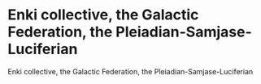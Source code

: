 # Enki collective, the Galactic Federation, the Pleiadian-Samjase-Luciferian

Enki collective, the Galactic Federation, the Pleiadian-Samjase-Luciferian